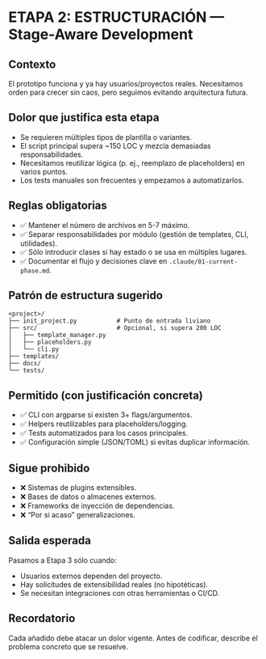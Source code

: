 # ETAPA 2: ESTRUCTURACIÓN — Stage-Aware Development

## Contexto
El prototipo funciona y ya hay usuarios/proyectos reales. Necesitamos orden para crecer sin caos, pero seguimos evitando arquitectura futura.

## Dolor que justifica esta etapa
- Se requieren múltiples tipos de plantilla o variantes.
- El script principal supera ~150 LOC y mezcla demasiadas responsabilidades.
- Necesitamos reutilizar lógica (p. ej., reemplazo de placeholders) en varios puntos.
- Los tests manuales son frecuentes y empezamos a automatizarlos.

## Reglas obligatorias
- ✅ Mantener el número de archivos en 5-7 máximo.
- ✅ Separar responsabilidades por módulo (gestión de templates, CLI, utilidades).
- ✅ Sólo introducir clases si hay estado o se usa en múltiples lugares.
- ✅ Documentar el flujo y decisiones clave en `.claude/01-current-phase.md`.

## Patrón de estructura sugerido
```
<project>/
├── init_project.py           # Punto de entrada liviano
├── src/                      # Opcional, si supera 200 LOC
│   ├── template_manager.py
│   ├── placeholders.py
│   └── cli.py
├── templates/
├── docs/
└── tests/
```

## Permitido (con justificación concreta)
- ✅ CLI con argparse si existen 3+ flags/argumentos.
- ✅ Helpers reutilizables para placeholders/logging.
- ✅ Tests automatizados para los casos principales.
- ✅ Configuración simple (JSON/TOML) si evitas duplicar información.

## Sigue prohibido
- ❌ Sistemas de plugins extensibles.
- ❌ Bases de datos o almacenes externos.
- ❌ Frameworks de inyección de dependencias.
- ❌ “Por si acaso” generalizaciones.

## Salida esperada
Pasamos a Etapa 3 sólo cuando:
- Usuarios externos dependen del proyecto.
- Hay solicitudes de extensibilidad reales (no hipotéticas).
- Se necesitan integraciones con otras herramientas o CI/CD.

## Recordatorio
Cada añadido debe atacar un dolor vigente. Antes de codificar, describe el problema concreto que se resuelve.
